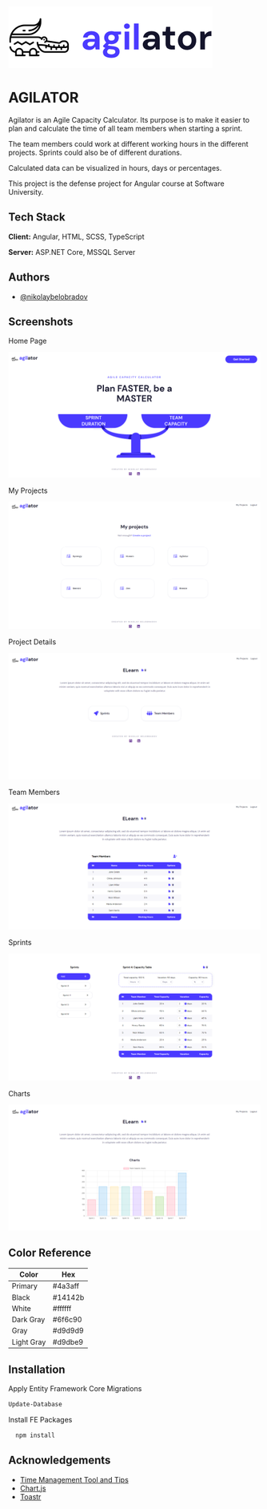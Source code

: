 
![Logo](https://github.com/nikolaybelobradov/Agilator/blob/main/Screenshots/agilatorLogo.jpg?raw=true)


# AGILATOR

Agilator is an Agile Capacity Calculator. 
Its purpose is to make it easier to plan and calculate the time of all team members when starting a sprint.

The team members could work at different working hours in the different projects. Sprints could also be of different durations.

Calculated data can be visualized in hours, days or percentages.

This project is the defense project for Angular course at Software University.


## Tech Stack

**Client:** Angular, HTML, SCSS, TypeScript

**Server:** ASP.NET Core, MSSQL Server


## Authors

- [@nikolaybelobradov](https://github.com/nikolaybelobradov/)


## Screenshots
Home Page

![HomePage](https://github.com/nikolaybelobradov/Agilator/blob/main/Screenshots/HomePage.png?raw=true)

My Projects

![MyProjects](https://github.com/nikolaybelobradov/Agilator/blob/main/Screenshots/MyProjects.png?raw=true)

Project Details

![ProjectDetails](https://github.com/nikolaybelobradov/Agilator/blob/main/Screenshots/ProjectDetails.png?raw=true)

Team Members

![TeamMembers](https://github.com/nikolaybelobradov/Agilator/blob/main/Screenshots/TeamMembers.png?raw=true)

Sprints

![Sprints](https://github.com/nikolaybelobradov/Agilator/blob/main/Screenshots/Sprints.png?raw=true)

Charts

![Charts](https://github.com/nikolaybelobradov/Agilator/blob/main/Screenshots/Chart.png?raw=true)


## Color Reference

| Color             | Hex                                                                |
| ----------------- | ------------------------------------------------------------------ |
| Primary | #4a3aff |
| Black |  #14142b |
| White |  #ffffff |
| Dark Gray |  #6f6c90 |
| Gray | #d9d9d9 |
| Light Gray | #d9dbe9 |

## Installation

Apply Entity Framework Core Migrations
```bash
Update-Database
```


Install FE Packages

```bash
  npm install
```

## Acknowledgements

 - [Time Management Tool and Tips](https://www.figma.com/file/JGgikRUlkegtfeIl4KYp3u/Time-Management-Tool-and-Tips-(Community))
 - [Chart.js](https://www.chartjs.org/)
 - [Toastr](https://github.com/CodeSeven/toastr)

